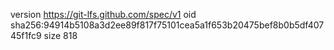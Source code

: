 version https://git-lfs.github.com/spec/v1
oid sha256:94914b5108a3d2ee89f817f75101cea5a1f653b20475bef8b0b5df40745f1fc9
size 818

